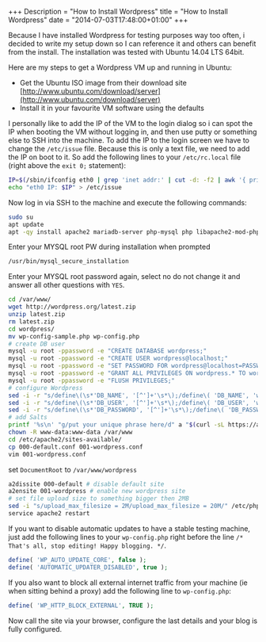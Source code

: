 +++
Description = "How to Install Wordpress"
title = "How to Install Wordpress"
date = "2014-07-03T17:48:00+01:00"
+++

Because I have installed Wordpress for testing purposes way too often, i decided to write my setup down so I can reference it and others can benefit from the install.
The installation was tested with Ubuntu 14.04 LTS 64bit.

<!--more-->

Here are my steps to get a Wordpress VM up and running in Ubuntu:

* Get the Ubuntu ISO image from their download site [http://www.ubuntu.com/download/server](http://www.ubuntu.com/download/server)
* Install it in your favourite VM software using the defaults

I personally like to add the IP of the VM to the login dialog so i can spot the IP when booting the VM without logging in, and then use putty or something else to SSH into the machine.
To add the IP to the login screen we have to change the `/etc/issue` file. Because this is only a text file, we need to add the IP on boot to it. So add the following lines to your `/etc/rc.local` file (right above the `exit 0;` statement):

```bash
IP=$(/sbin/ifconfig eth0 | grep 'inet addr:' | cut -d: -f2 | awk '{ print $1}')
echo "eth0 IP: $IP" > /etc/issue
```

Now log in via SSH to the machine and execute the following commands:

```bash
sudo su
apt update
apt -qy install apache2 mariadb-server php-mysql php libapache2-mod-php php-gd unzip curl ed wget vim
```

Enter your MYSQL root PW during installation when prompted

```bash
/usr/bin/mysql_secure_installation
```

Enter your MYSQL root password again, select no do not change it and answer all other questions with `YES`.

```bash
cd /var/www/
wget http://wordpress.org/latest.zip
unzip latest.zip
rm latest.zip
cd wordpress/
mv wp-config-sample.php wp-config.php
# create DB user
mysql -u root -ppassword -e "CREATE DATABASE wordpress;"
mysql -u root -ppassword -e "CREATE USER wordpress@localhost;"
mysql -u root -ppassword -e "SET PASSWORD FOR wordpress@localhost=PASSWORD('wordpress');"
mysql -u root -ppassword -e "GRANT ALL PRIVILEGES ON wordpress.* TO wordpress@localhost;"
mysql -u root -ppassword -e "FLUSH PRIVILEGES;"
# configure Wordpress
sed -i -r "s/define\(\s*'DB_NAME', '[^']+'\s*\);/define\( 'DB_NAME', 'wordpress' \);/g" wp-config.php
sed -i -r "s/define\(\s*'DB_USER', '[^']+'\s*\);/define\( 'DB_USER', 'wordpress' \);/g" wp-config.php
sed -i -r "s/define\(\s*'DB_PASSWORD', '[^']+'\s*\);/define\( 'DB_PASSWORD', 'wordpress' \);/g" wp-config.php
# add Salts
printf '%s\n' "g/put your unique phrase here/d" a "$(curl -sL https://api.wordpress.org/secret-key/1.1/salt/)" . w | ed -s wp-config.php
chown -R www-data:www-data /var/www
cd /etc/apache2/sites-available/
cp 000-default.conf 001-wordpress.conf
vim 001-wordpress.conf
```

set `DocumentRoot` to `/var/www/wordpress`

```bash
a2dissite 000-default # disable default site
a2ensite 001-wordpress # enable new wordpress site
# set file upload size to something bigger then 2MB
sed -i "s/upload_max_filesize = 2M/upload_max_filesize = 20M/" /etc/php5/apache2/php.ini
service apache2 restart
```

If you want to disable automatic updates to have a stable testing machine, just add the following lines to your `wp-config.php` right before the line `/* That's all, stop editing! Happy blogging. */`.

```php
define( 'WP_AUTO_UPDATE_CORE', false );
define( 'AUTOMATIC_UPDATER_DISABLED', true );
```

If you also want to block all external internet traffic from your machine (ie when sitting behind a proxy) add the following line to `wp-config.php`:

```php
define( 'WP_HTTP_BLOCK_EXTERNAL', TRUE );
```

Now call the site via your browser, configure the last details and your blog is fully configured.
